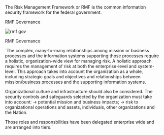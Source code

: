 The Risk Management Framework or RMF is the common information security framework for the federal government. 

RMF Governance 

![rmf gov](https://user-images.githubusercontent.com/93686063/219705504-af316948-4dd6-4836-b606-e6704020bc2a.JPG)

RMF Governance

`The complex, many-to-many relationships among mission or business processes and the information systems supporting those processes require a holistic, organization-wide view for managing risk. A holistic approach requires the management of risk at both the enterprise-level and system-level. This approach takes into account the organization as a whole, including strategic goals and objectives and relationships between mission/business processes and the supporting information systems. 

Organizational culture and infrastructure should also be considered. The security controls and safeguards selected by the organization must take into account: 
-> potential mission and business impacts;
-> risk to organizational operations and assets, individuals, other organizations and the Nation. 

Those roles and responsbilities have been delegated enterprise wide and are arranged into tiers.`










